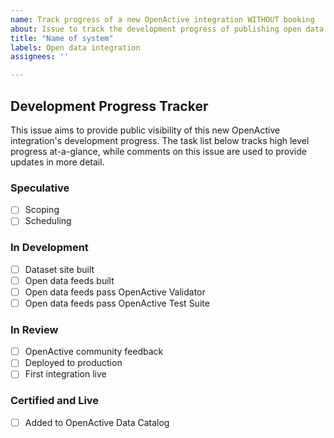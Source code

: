 ```yaml
---
name: Track progress of a new OpenActive integration WITHOUT booking
about: Issue to track the development progress of publishing open data within a booking or listing system.
title: "Name of system"
labels: Open data integration
assignees: ''

---
```

[//]: # (Simply update the name of this issue above to the name of your system, then click the green "Submit new issue" button below)

## Development Progress Tracker

This issue aims to provide public visibility of this new OpenActive integration's development progress. The task list below tracks high level progress at-a-glance, while comments on this issue are used to provide updates in more detail.

### Speculative
- [ ] Scoping
- [ ] Scheduling

### In Development
- [ ] Dataset site built
- [ ] Open data feeds built
- [ ] Open data feeds pass OpenActive Validator
- [ ] Open data feeds pass OpenActive Test Suite

### In Review
- [ ] OpenActive community feedback
- [ ] Deployed to production
- [ ] First integration live

### Certified and Live
- [ ] Added to OpenActive Data Catalog
